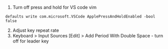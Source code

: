 1. Turn off press and hold for VS code vim
```shell
defaults write com.microsoft.VSCode ApplePressAndHoldEnabled -bool false
```

2. Adjust key repeat rate
3. Keyboard > Input Sources [Edit] > Add Period With Double Space - turn off for leader key
